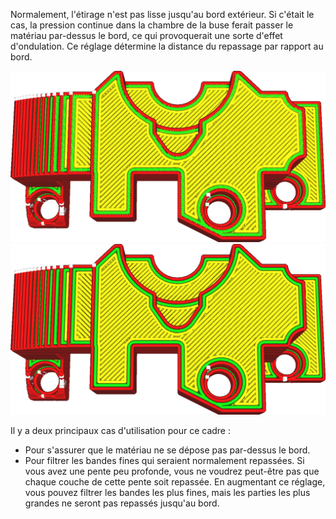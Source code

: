Normalement, l'étirage n'est pas lisse jusqu'au bord extérieur. Si c'était le cas, la pression continue dans la chambre de la buse ferait passer le matériau par-dessus le bord, ce qui provoquerait une sorte d'effet d'ondulation. Ce réglage détermine la distance du repassage par rapport au bord.

![Insertion par défaut d'une demi-largeur de ligne](../../../articles/images/ironing_enabled_enabled.png)
![Un encart plus grand de 1,2 mm](../../../articles/images/ironing_inset.png)

Il y a deux principaux cas d'utilisation pour ce cadre :
* Pour s'assurer que le matériau ne se dépose pas par-dessus le bord.
* Pour filtrer les bandes fines qui seraient normalement repassées. Si vous avez une pente peu profonde, vous ne voudrez peut-être pas que chaque couche de cette pente soit repassée. En augmentant ce réglage, vous pouvez filtrer les bandes les plus fines, mais les parties les plus grandes ne seront pas repassés jusqu'au bord.
